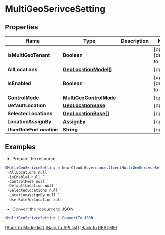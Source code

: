 # MultiGeoSerivceSetting
## Properties

Name | Type | Description | Notes
------------ | ------------- | ------------- | -------------
**IsMultiGeoTenant** | **Boolean** |  | [optional] [default to $false]
**AllLocations** | [**GeoLocationModel[]**](GeoLocationModel.md) |  | [optional] 
**IsEnabled** | **Boolean** |  | [optional] [default to $false]
**ControlMode** | [**MultiGeoControlMode**](MultiGeoControlMode.md) |  | [optional] 
**DefaultLocation** | [**GeoLocationBase**](GeoLocationBase.md) |  | [optional] 
**SelectedLocations** | [**GeoLocationBase[]**](GeoLocationBase.md) |  | [optional] 
**LocationAssignBy** | [**AssignBy**](AssignBy.md) |  | [optional] 
**UserRoleForLocation** | **String** |  | [optional] 

## Examples

- Prepare the resource
```powershell
$MultiGeoSerivceSetting = New-Cloud.Governance.ClientMultiGeoSerivceSetting  -IsMultiGeoTenant null `
 -AllLocations null `
 -IsEnabled null `
 -ControlMode null `
 -DefaultLocation null `
 -SelectedLocations null `
 -LocationAssignBy null `
 -UserRoleForLocation null
```

- Convert the resource to JSON
```powershell
$MultiGeoSerivceSetting | ConvertTo-JSON
```

[[Back to Model list]](../README.md#documentation-for-models) [[Back to API list]](../README.md#documentation-for-api-endpoints) [[Back to README]](../README.md)

